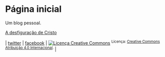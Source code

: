 # Página inicial

Um blog pessoal. <!--e a outra parte, uma versão on-line da <a href="https://pt.wikipedia.org/wiki/Liturgia_das_Horas">Liturgia das Horas</a> pra eu rezar fora de casa (embora já exista uma <a href="https://liturgiadashoras.online/">versão on-line</a>, mas ela tem todos aqueles sinais 
gráficos que distraem a minha leitura quando é fora de casa). -->


[A desfiguração de Cristo](adesfiguracaodecristo.html)


<!-- **Liturgia das Horas**
*Agosto/2021*
<table cellspacing="2" cellpadding="2" border="1" width="50%">
<tbody>
<tr>
<td valign="top"><br>
</td>
<td valign="top">Domingo</td>
<td valign="top">Segunda<br>
</td>
<td valign="top">Terça<br>
</td>
<td valign="top">Quarta<br>
</td>
<td valign="top">Quinta<br>
</td>
<td valign="top">Sexta<br>
</td>
<td valign="top">Sábado<br>
</td>
</tr>
<tr>
<td valign="top">18º (II)<br>
</td>
<td valign="top">01<br>
</td>
<td valign="top">02<br>
</td>
<td valign="top">03<br>
</td>
<td valign="top">04<br>
</td>
<td valign="top">05<br>
</td>
<td valign="top">06<br>
</td>
<td valign="top">07<br>
</td>
</tr>
<tr>
<td valign="top">19º(III)<br>
</td>
<td valign="top">08<br>
</td>
<td valign="top">09<br>
</td>
<td valign="top">10<br>
</td>
<td valign="top">11<br>
</td>
<td valign="top">12<br>
</td>
<td valign="top">13<br>
<a href="60hrm3sex.html">HM</a><br>
<a href="61ves3sex.html">Ve</a><br>
</td>
<td valign="top">14<br>
<a href="62lau3sab.html">La</a><br>
<a href="63hrm3sab.html">HM</a><br>
</td>
</tr>
<tr>
<td valign="top">20º (IV)<br>
</td>
<td valign="top">15<br>
</td>
<td valign="top">16<br>
<a href="68lau4seg.html">La</a><br>
<a href="69hrm4seg.html">HM</a><br>
<a href="70ves4seg.html">Ve</a> </td>
<td valign="top">17<br>
<a href="71lau4ter.html">La</a><br>
<a href="72hrm4ter.html">HM</a><br>
<a href="73ves4ter.html">Ve</a></td>
<td valign="top">18<br>
<a href="74lau4qua.html">La</a><br>
<a href="75hrm4qua.html">HM</a><br>
<a href="76ves4qua.html">Ve</a><br>  
</td>
<td valign="top">19<br>
  <a href="77lau4qui.html">La</a><br>
  <a href="78hrm4qui.html">HM</a><br>
  <a href="79ves4qui.html">Ve</a></td>
<td valign="top">20<br>
<a href="80lau4sex.html">La</a><br>
<a href="81hrm4sex.html">HM</a><br>
<a href="82ves4sex.html">Ve</a></td>
<td valign="top">21<br>
<a href="83lau4sab.html">La</a><br>
<a href="84hrm4sab.html">HM</a><br>
<a href="01pve1dom.html">Ve</a></td>
</tr>
<tr>
<td valign="top">21º (I)<br>
</td>
<td valign="top">22<br>
<a href="02lau1dom.html">La</a><br>
<a href="03hrm1dom.html">HM</a><br>
<a href="04sve1dom.html">Ve</a></td>
<td valign="top">23<br>
<a href="santarosadelimalaudes.html">La</a><br>
  <a href="santarosadelimahm.html">HM</a><br>
  <a href="santarosadelimaves.html">Ve</a></td>
<td valign="top">24<br>
  <a href="saobartolomeulaudes.html">La</a><br>
  <a href="saobartolomeuhm.html">HM</a><br>
  <a href="saobartolomeuvesperas.html">Ve</a></td>
<td valign="top">25<br>
</td>
<td valign="top">26<br>
</td>
<td valign="top">27<br>
</td>
<td valign="top">28<br>
</td>
</tr>
<tr>
<td valign="top">22º (II)<br>
</td>
<td valign="top">29<br>
</td>
<td valign="top">30<br>
</td>
<td valign="top">31<br>
</td>
<td valign="top"><br>
</td>
<td valign="top"><br>
</td>
<td valign="top"><br>
</td>
<td valign="top"><br>
</td>
</tr>
</tbody>
</table> -->

| [twitter](https://twitter.com/mrclmlt) | [facebook](https://www.facebook.com/mrclmlt) | <a rel="license" href="http://creativecommons.org/licenses/by/4.0/"><img alt="Licença Creative Commons" style="border-width:0" src="https://i.creativecommons.org/l/by/4.0/80x15.png" /></a> <sup>Licença: <a rel="license" href="http://creativecommons.org/licenses/by/4.0/">Creative Commons Atribuição 4.0 Internacional</a>.</sup> |

<!-- Global site tag (gtag.js) - Google Analytics -->
<script async src="https://www.googletagmanager.com/gtag/js?id=G-VNQ24G1TCN"></script>
<script>
  window.dataLayer = window.dataLayer || [];
  function gtag(){dataLayer.push(arguments);}
  gtag('js', new Date());

  gtag('config', 'G-VNQ24G1TCN');
</script>
